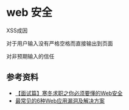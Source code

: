 # web 安全









XSS成因

对于用户输入没有严格空格而直接输出到页面

对非预期输入的信任  









## 参考资料

- [【面试篇】寒冬求职之你必须要懂的Web安全](https://github.com/YvetteLau/Blog/issues/29)
- [最常见的6种Web应用漏洞及解决方案](https://mp.weixin.qq.com/s?__biz=Mzg5ODA5NTM1Mw==&mid=2247484429&idx=1&sn=1159516f2a0cd1b5aebe14efbcabbd9c&chksm=c066859bf7110c8d6dea8ca947cc83e7fd7eda4f4bd0d4a96a0c95514283d3f107613ad2584d&mpshare=1&scene=1&srcid=&sharer_sharetime=1568764079160&sharer_shareid=778ad5bf3b27e0078eb105d7277263f6#rd)
